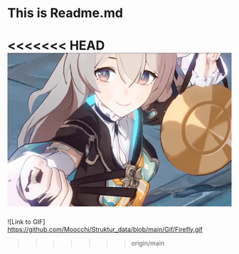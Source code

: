 # This is Readme.md 

<<<<<<< HEAD
![Link to GIF](./Gif/Firefly.gif)
=======
![Link to GIF] https://github.com/Moocchi/Struktur_data/blob/main/Gif/Firefly.gif
>>>>>>> origin/main
